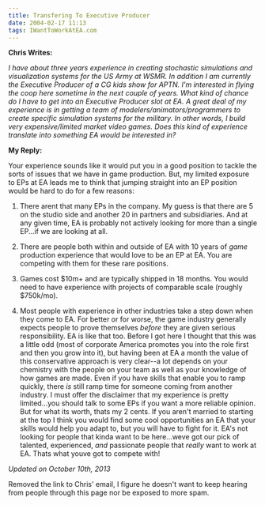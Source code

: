 ```yaml
---
title: Transfering To Executive Producer
date: 2004-02-17 11:13
tags: IWantToWorkAtEA.com
---
```

**Chris Writes:** 

*I have about three years experience in creating stochastic simulations and visualization systems for the US Army at WSMR. In addition I am currently the Executive Producer of a CG kids show for APTN. I'm interested in flying the coop here sometime in the next couple of years. What kind of chance do I have to get into an Executive Producer slot at EA. A great deal of my experience is in getting a team of modelers/animators/programmers to create specific simulation systems for the military. In other words, I build very expensive/limited market video games. Does this kind of experience translate into something EA would be interested in?*

**My Reply:**

Your experience sounds like it would put you in a good position to tackle the sorts of issues that we have in game production. But, my limited exposure to EPs at EA leads me to think that jumping straight into an EP position would be hard to do for a few reasons:

1. There arent that many EPs in the company. My guess is that there are 5 on the studio side and another 20 in partners and subsidiaries. And at any given time, EA is probably not actively looking for more than a single EP...if we are looking at all.

2. There are people both within and outside of EA with 10 years of *game* production experience that would love to be an EP at EA. You are competing with them for these rare positions.

3. Games cost $10m+ and are typically shipped in 18 months. You would need to have experience with projects of comparable scale (roughly $750k/mo).

4. Most people with experience in other industries take a step down when they come to EA. For better or for worse, the game industry generally expects people to prove themselves *before* they are given serious responsibility. EA is like that too. Before I got here I thought that this was a little odd (most of corporate America promotes you into the role first and then you grow into it), but having been at EA a month the value of this conservative approach is very clear--a lot depends on your chemistry with the people on your team as well as your knowledge of how games are made. Even if you have skills that enable you to ramp quickly, there *is* still ramp time for someone coming from another industry. I must offer the disclaimer that my experience is pretty limited...you should talk to some EPs if you want a more reliable opinion. But for what its worth, thats my 2 cents. If you aren't married to starting at the top I think you would find some cool opportunities an EA that your skills would help you adapt to, but you will have to fight for it. EA's not looking for people that kinda want to be here...weve got our pick of talented, experienced, *and* passionate people that *really* want to work at EA. Thats what youve got to compete with!

*Updated on October 10th, 2013*

Removed the link to Chris' email, I figure he doesn't want to keep hearing from people through this page nor be exposed to more spam.
